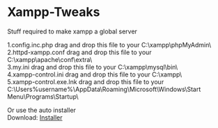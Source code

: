 # Xampp-Tweaks
Stuff required to make xampp a global server<br>

1.config.inc.php drag and drop this file to your C:\xampp\phpMyAdmin\ <br>
2.httpd-xampp.conf drag and drop this file to your C:\xampp\apache\conf\extra\ <br>
3.my.ini drag and drop this file to your C:\xampp\mysql\bin\ <br>
4.xampp-control.ini drag and drop this file to your C:\xampp\ <br>
5.xampp-control.exe.lnk drag and drop this file to your C:\Users\%username%\AppData\Roaming\Microsoft\Windows\Start Menu\Programs\Startup\

Or use the auto installer <br>
Download: <a href="https://github.com/MEGAMINDMK/Xampp-Tweaks/releases/download/v1.0/xampp-files-copy.zip">Installer</a>

